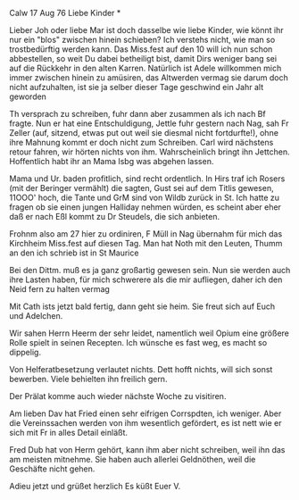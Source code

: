  Calw 17 Aug 76
Liebe Kinder <Marie>*

Lieber Joh oder liebe Mar ist doch dasselbe wie liebe Kinder, wie könnt ihr nur ein "blos" zwischen hinein schieben? Ich verstehs nicht, wie man so trostbedürftig werden kann. Das Miss.fest auf den 10 will ich nun schon abbestellen, so weit Du dabei betheiligt bist, damit Dirs weniger bang sei auf die Rückkehr in den alten Karren. Natürlich ist Adele willkommen mich immer zwischen hinein zu amüsiren, das Altwerden vermag sie darum doch nicht aufzuhalten, ist sie ja selber dieser Tage geschwind ein Jahr alt geworden

Th versprach zu schreiben, fuhr dann aber zusammen als ich nach Bf fragte. Nun er hat eine Entschuldigung, Jettle fuhr gestern nach Nag, sah Fr Zeller (auf, sitzend, etwas put out weil sie diesmal nicht fortdurfte!), ohne ihre Mahnung kommt er doch nicht zum Schreiben. Carl wird nächstens retour fahren, wir hörten nichts von ihm. Wahrscheinlich bringt ihn Jettchen. Hoffentlich habt ihr an Mama Isbg was abgehen lassen.

Mama und Ur. baden profitlich, sind recht ordentlich. In Hirs traf ich Rosers (mit der Beringer vermählt) die sagten, Gust sei auf dem Titlis gewesen, 11OOO' hoch, die Tante und GrM sind von Wildb zurück in St. Ich hatte zu fragen ob sie einen jungen Halliday nehmen würden, es scheint aber eher daß er nach Eßl kommt zu Dr Steudels, die sich anbieten.

Frohnm also am 27 hier zu ordiniren, F Müll in Nag übernahm für mich das Kirchheim Miss.fest auf diesen Tag. Man hat Noth mit den Leuten, Thumm an den ich schrieb ist in St Maurice

Bei den Dittm. muß es ja ganz großartig gewesen sein. Nun sie werden auch ihre Lasten haben, für mich schwerere als die mir aufliegen, daher ich den Neid fern zu halten vermag

Mit Cath ists jetzt bald fertig, dann geht sie heim. Sie freut sich auf Euch und Adelchen.

Wir sahen Herrn Heerm der sehr leidet, namentlich weil Opium eine größere Rolle spielt in seinen Recepten. Ich wünsche es fast weg, es macht so dippelig.

Von Helferatbesetzung verlautet nichts. Dett hofft nichts, will sich sonst bewerben. Viele behielten ihn freilich gern.

Der Prälat komme auch wieder nächste Woche zu visitiren.

Am lieben Dav hat Fried einen sehr eifrigen Corrspdten, ich weniger. Aber die Vereinssachen werden von ihm wesentlich gefördert, es ist nett wie er sich mit Fr in alles Detail einläßt.

Fred Dub hat von Herm gehört, kann ihm aber nicht schreiben, weil ihn das am meisten mitnehme. Sie haben auch allerlei Geldnöthen, weil die Geschäfte nicht gehen.

Adieu jetzt und grüßet herzlich
 Es küßt Euer V.
